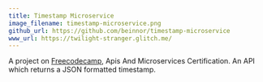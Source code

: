 ```yaml
---
title: Timestamp Microservice
image_filename: timestamp-microservice.png
github_url: https://github.com/beinnor/timestamp-microservice
www_url: https://twilight-stranger.glitch.me/
---
```


A project on [Freecodecamp](http://freecodecamp.org), Apis And Microservices Certification. An API which returns a JSON formatted timestamp.
